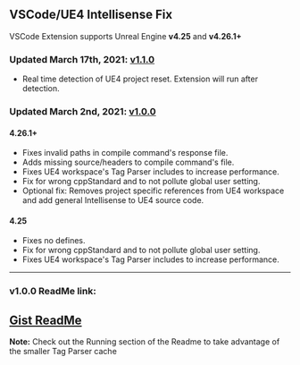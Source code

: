 ## VSCode/UE4 Intellisense Fix

VSCode Extension supports Unreal Engine **v4.25** and **v4.26.1+**
### Updated March 17th, 2021: [v1.1.0](CHANGELOG.md)
- Real time detection of UE4 project reset. Extension will run after detection.

### Updated March 2nd, 2021: [v1.0.0](CHANGELOG.md)
#### 4.26.1+
- Fixes invalid paths in compile command's response file.
- Adds missing source/headers to compile command's file.
- Fixes UE4 workspace's Tag Parser includes to increase performance.
- Fix for wrong cppStandard and to not pollute global user setting.
- Optional fix: Removes project specific references from UE4 workspace and add general Intellisense to UE4 source code.

#### 4.25
- Fixes no defines.
- Fix for wrong cppStandard and to not pollute global user setting. 
- Fixes UE4 workspace's Tag Parser includes to increase performance.

---
### v1.0.0 ReadMe link:

## [Gist ReadMe](https://gist.github.com/boocs/f63a4878156295b6e854cac68672f305)

**Note:** Check out the Running section of the Readme to take advantage of the smaller Tag Parser cache
